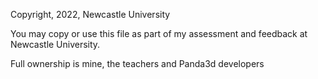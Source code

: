 Copyright, 2022, Newcastle University

You may copy or use this file as part of my assessment and feedback at
Newcastle University.

Full ownership is mine, the teachers and Panda3d developers

